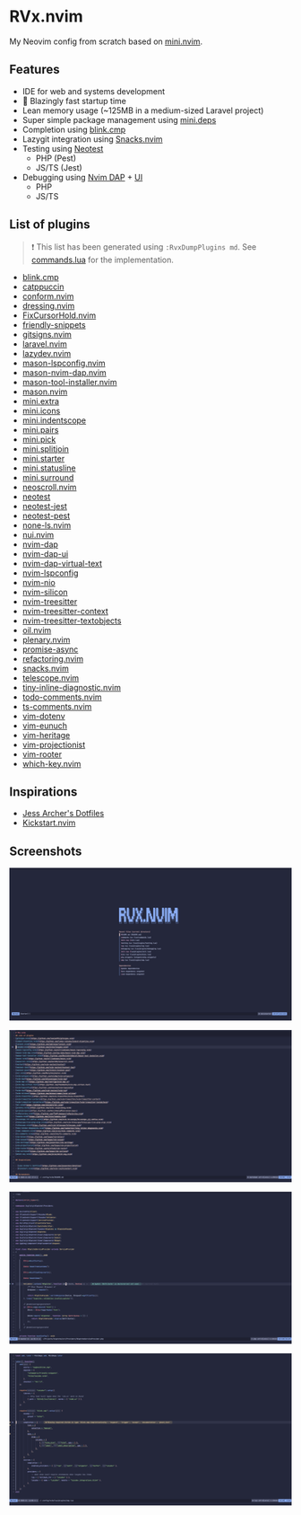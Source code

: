 # RVx.nvim

My Neovim config from scratch based on [mini.nvim](https://github.com/echasnovski/mini.nvim).

## Features

- IDE for web and systems development
- 🚀 Blazingly fast startup time
- Lean memory usage (~125MB in a medium-sized Laravel project)
- Super simple package management using [mini.deps](https://github.com/echasnovski/mini.deps)
- Completion using [blink.cmp](https://github.com/hrsh7th/nvim-cmp)
- Lazygit integration using [Snacks.nvim](https://github.com/folke/snacks.nvim)
- Testing using [Neotest](https://github.com/nvim-neotest/neotest)
  - PHP (Pest)
  - JS/TS (Jest)
- Debugging using [Nvim DAP](https://github.com/mfussenegger/nvim-dap) + [UI](https://github.com/rcarriga/nvim-dap-ui)
  - PHP
  - JS/TS

## List of plugins

> ❗ This list has been generated using `:RvxDumpPlugins md`. See [commands.lua](./lua/commands.lua) for the implementation.

- [blink.cmp](https://github.com/saghen/blink.cmp)
- [catppuccin](https://github.com/catppuccin/nvim)
- [conform.nvim](https://github.com/stevearc/conform.nvim)
- [dressing.nvim](https://github.com/stevearc/dressing.nvim)
- [FixCursorHold.nvim](https://github.com/antoinemadec/FixCursorHold.nvim)
- [friendly-snippets](https://github.com/rafamadriz/friendly-snippets)
- [gitsigns.nvim](https://github.com/lewis6991/gitsigns.nvim)
- [laravel.nvim](https://github.com/adalessa/laravel.nvim)
- [lazydev.nvim](https://github.com/folke/lazydev.nvim)
- [mason-lspconfig.nvim](https://github.com/williamboman/mason-lspconfig.nvim)
- [mason-nvim-dap.nvim](https://github.com/jay-babu/mason-nvim-dap.nvim)
- [mason-tool-installer.nvim](https://github.com/WhoIsSethDaniel/mason-tool-installer.nvim)
- [mason.nvim](https://github.com/williamboman/mason.nvim)
- [mini.extra](https://github.com/echasnovski/mini.extra)
- [mini.icons](https://github.com/echasnovski/mini.icons)
- [mini.indentscope](https://github.com/echasnovski/mini.indentscope)
- [mini.pairs](https://github.com/echasnovski/mini.pairs)
- [mini.pick](https://github.com/echasnovski/mini.pick)
- [mini.splitjoin](https://github.com/echasnovski/mini.splitjoin)
- [mini.starter](https://github.com/echasnovski/mini.starter)
- [mini.statusline](https://github.com/echasnovski/mini.statusline)
- [mini.surround](https://github.com/echasnovski/mini.surround)
- [neoscroll.nvim](https://github.com/karb94/neoscroll.nvim)
- [neotest](https://github.com/nvim-neotest/neotest)
- [neotest-jest](https://github.com/nvim-neotest/neotest-jest)
- [neotest-pest](https://github.com/V13Axel/neotest-pest)
- [none-ls.nvim](https://github.com/nvimtools/none-ls.nvim)
- [nui.nvim](https://github.com/MunifTanjim/nui.nvim)
- [nvim-dap](https://github.com/mfussenegger/nvim-dap)
- [nvim-dap-ui](https://github.com/rcarriga/nvim-dap-ui)
- [nvim-dap-virtual-text](https://github.com/theHamsta/nvim-dap-virtual-text)
- [nvim-lspconfig](https://github.com/neovim/nvim-lspconfig)
- [nvim-nio](https://github.com/nvim-neotest/nvim-nio)
- [nvim-silicon](https://github.com/michaelrommel/nvim-silicon)
- [nvim-treesitter](https://github.com/nvim-treesitter/nvim-treesitter)
- [nvim-treesitter-context](https://github.com/nvim-treesitter/nvim-treesitter-context)
- [nvim-treesitter-textobjects](https://github.com/nvim-treesitter/nvim-treesitter-textobjects)
- [oil.nvim](https://github.com/stevearc/oil.nvim)
- [plenary.nvim](https://github.com/nvim-lua/plenary.nvim)
- [promise-async](https://github.com/kevinhwang91/promise-async)
- [refactoring.nvim](https://github.com/ThePrimeagen/refactoring.nvim)
- [snacks.nvim](https://github.com/folke/snacks.nvim)
- [telescope.nvim](https://github.com/nvim-telescope/telescope.nvim)
- [tiny-inline-diagnostic.nvim](https://github.com/rachartier/tiny-inline-diagnostic.nvim)
- [todo-comments.nvim](https://github.com/folke/todo-comments.nvim)
- [ts-comments.nvim](https://github.com/folke/ts-comments.nvim)
- [vim-dotenv](https://github.com/tpope/vim-dotenv)
- [vim-eunuch](https://github.com/tpope/vim-eunuch)
- [vim-heritage](https://github.com/jessarcher/vim-heritage)
- [vim-projectionist](https://github.com/tpope/vim-projectionist)
- [vim-rooter](https://github.com/airblade/vim-rooter)
- [which-key.nvim](https://github.com/folke/which-key.nvim)

## Inspirations

- [Jess Archer's Dotfiles](https://github.com/jessarcher/dotfiles)
- [Kickstart.nvim](https://github.com/nvim-lua/kickstart.nvim)

## Screenshots

![Dashboard using Mini Starter](./screenshots/starter.png)

![Markdown File](./screenshots/markdown.png)

![PHP File](./screenshots/php.png)

![Lua File](./screenshots/lua.png)
